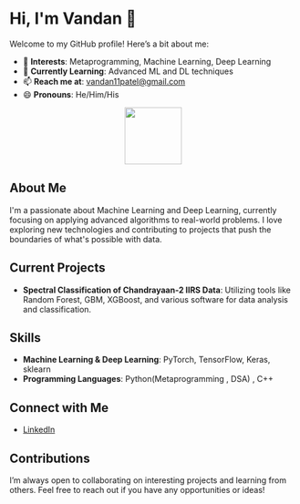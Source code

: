 # Hi, I'm Vandan 👋

Welcome to my GitHub profile! Here’s a bit about me:

- 👀 **Interests**: Metaprogramming, Machine Learning, Deep Learning
- 🌱 **Currently Learning**: Advanced ML and DL techniques
- 📫 **Reach me at**: [vandan11patel@gmail.com](mailto:vandan11patel@gmail.com)
- 😄 **Pronouns**: He/Him/His

<div id="header" align="center">
  <img src="https://media.giphy.com/media/M9gbBd9nbDrOTu1Mqx/giphy.gif" width="100"/>
</div>

## About Me

I'm a passionate about  Machine Learning and Deep Learning, currently focusing on applying advanced algorithms to real-world problems. I love exploring new technologies and contributing to projects that push the boundaries of what's possible with data.

## Current Projects

- **Spectral Classification of Chandrayaan-2 IIRS Data**: Utilizing tools like Random Forest, GBM, XGBoost, and various software for data analysis and classification.

## Skills

- **Machine Learning & Deep Learning**: PyTorch, TensorFlow, Keras, sklearn
- **Programming Languages**: Python(Metaprogramming , DSA) , C++ 

## Connect with Me

- [LinkedIn](https://www.linkedin.com/in/patelvandan11)

## Contributions

I’m always open to collaborating on interesting projects and learning from others. Feel free to reach out if you have any opportunities or ideas!

<!---
patelvandan11/patelvandan11 is a ✨ special ✨ repository because its `README.md` (this file) appears on your GitHub profile.
You can click the Preview link to take a look at your changes.
--->
